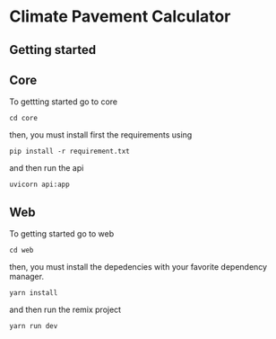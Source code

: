 # Climate Pavement Calculator

## Getting started

## Core
To gettting started go to core

```
cd core
```

then, you must install first the requirements using

```
pip install -r requirement.txt
```

and then run the api

```
uvicorn api:app
```

## Web

To getting started go to web

```
cd web
```

then, you must install the depedencies with your favorite dependency manager.

`yarn install`

and then run the remix project

`yarn run dev`
